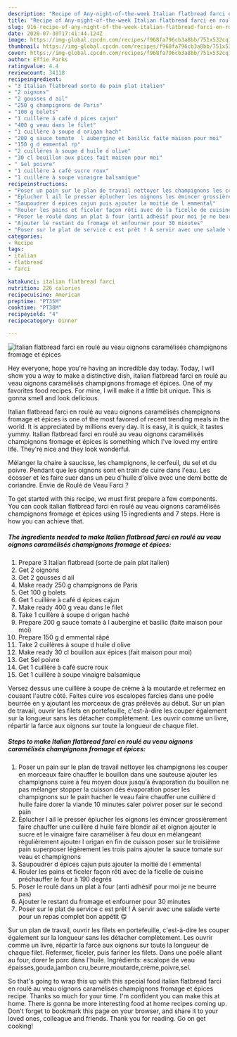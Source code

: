 ```yaml
---
description: "Recipe of Any-night-of-the-week Italian flatbread farci en roulé au veau oignons caramélisés champignons fromage et épices"
title: "Recipe of Any-night-of-the-week Italian flatbread farci en roulé au veau oignons caramélisés champignons fromage et épices"
slug: 916-recipe-of-any-night-of-the-week-italian-flatbread-farci-en-roule-au-veau-oignons-caramelises-champignons-fromage-et-epices
date: 2020-07-30T17:41:44.124Z
image: https://img-global.cpcdn.com/recipes/f968fa796cb3a8bb/751x532cq70/italian-flatbread-farci-en-roule-au-veau-oignons-caramelises-champignons-fromage-et-epices-photo-principale-de-la-recette.jpg
thumbnail: https://img-global.cpcdn.com/recipes/f968fa796cb3a8bb/751x532cq70/italian-flatbread-farci-en-roule-au-veau-oignons-caramelises-champignons-fromage-et-epices-photo-principale-de-la-recette.jpg
cover: https://img-global.cpcdn.com/recipes/f968fa796cb3a8bb/751x532cq70/italian-flatbread-farci-en-roule-au-veau-oignons-caramelises-champignons-fromage-et-epices-photo-principale-de-la-recette.jpg
author: Effie Parks
ratingvalue: 4.4
reviewcount: 34118
recipeingredient:
- "3 Italian flatbread sorte de pain plat italien"
- "2 oignons"
- "2 gousses d ail"
- "250 g champignons de Paris"
- "100 g bolets"
- "1 cuillère à café d pices cajun"
- "400 g veau dans le filet"
- "1 cuillère à soupe d origan hach"
- "200 g sauce tomate  l aubergine et basilic faite maison pour moi"
- "150 g d emmental rp"
- "2 cuillères à soupe d huile d olive"
- "30 cl bouillon aux pices fait maison pour moi"
- " Sel poivre"
- "1 cuillère à café sucre roux"
- "1 cuillère à soupe vinaigre balsamique"
recipeinstructions:
- "Poser un pain sur le plan de travail nettoyer les champignons les couper en morceaux faire chauffer le bouillon dans une sauteuse ajouter les champignons cuire à feu moyen doux jusqu’à évaporation du bouillon ne pas mélanger stopper la cuisson dés évaporation poser les champignons sur le pain hacher le veau faire chauffer une cuillère d huile faire dorer la viande 10 minutes saler poivrer poser sur le second pain"
- "Éplucher l ail le presser éplucher les oignons les émincer grossièrement faire chauffer une cuillère d huile faire blondir ail et oignon ajouter le sucre et le vinaigre faire caraméliser à feu doux en mélangeant régulièrement ajouter l origan en fin de cuisson poser sur le troisième pain superposer légèrement les trois pains ajouter la sauce tomate sur veau et champignons"
- "Saupoudrer d épices cajun puis ajouter la moitié de l emmental"
- "Rouler les pains et ficeler façon rôti avec de la ficelle de cuisine préchauffer le four à 190 degrés"
- "Poser le roulé dans un plat à four (anti adhésif pour moi je ne beurre pas)"
- "Ajouter le restant du fromage et enfourner pour 30 minutes"
- "Poser sur le plat de service c est prêt ! À servir avec une salade verte pour un repas complet bon appétit 😋"
categories:
- Recipe
tags:
- italian
- flatbread
- farci

katakunci: italian flatbread farci 
nutrition: 226 calories
recipecuisine: American
preptime: "PT35M"
cooktime: "PT38M"
recipeyield: "4"
recipecategory: Dinner

---
```



![Italian flatbread farci en roulé au veau oignons caramélisés champignons fromage et épices](https://img-global.cpcdn.com/recipes/f968fa796cb3a8bb/751x532cq70/italian-flatbread-farci-en-roule-au-veau-oignons-caramelises-champignons-fromage-et-epices-photo-principale-de-la-recette.jpg)

Hey everyone, hope you're having an incredible day today. Today, I will show you a way to make a distinctive dish, italian flatbread farci en roulé au veau oignons caramélisés champignons fromage et épices. One of my favorites food recipes. For mine, I will make it a little bit unique. This is gonna smell and look delicious.

Italian flatbread farci en roulé au veau oignons caramélisés champignons fromage et épices is one of the most favored of recent trending meals in the world. It is appreciated by millions every day. It is easy, it is quick, it tastes yummy. Italian flatbread farci en roulé au veau oignons caramélisés champignons fromage et épices is something which I've loved my entire life. They're nice and they look wonderful.

Mélanger la chaire à saucisse, les champignons, le cerfeuil, du sel et du poivre. Pendant que les oignons sont en train de cuire dans l&#39;eau. Les écosser et les faire suer dans un peu d&#39;huile d&#39;olive avec une demi botte de coriandre. Envie de Roulé de Veau Farci ?


To get started with this recipe, we must first prepare a few components. You can cook italian flatbread farci en roulé au veau oignons caramélisés champignons fromage et épices using 15 ingredients and 7 steps. Here is how you can achieve that.

<!--inarticleads1-->

##### The ingredients needed to make Italian flatbread farci en roulé au veau oignons caramélisés champignons fromage et épices:

1. Prepare 3 Italian flatbread (sorte de pain plat italien)
1. Get 2 oignons
1. Get 2 gousses d ail
1. Make ready 250 g champignons de Paris
1. Get 100 g bolets
1. Get 1 cuillère à café d épices cajun
1. Make ready 400 g veau dans le filet
1. Take 1 cuillère à soupe d origan haché
1. Prepare 200 g sauce tomate à l aubergine et basilic (faite maison pour moi)
1. Prepare 150 g d emmental râpé
1. Take 2 cuillères à soupe d huile d olive
1. Make ready 30 cl bouillon aux épices (fait maison pour moi)
1. Get  Sel poivre
1. Get 1 cuillère à café sucre roux
1. Get 1 cuillère à soupe vinaigre balsamique


Versez dessus une cuillère à soupe de crème à la moutarde et refermez en cousant l&#39;autre côté. Faites cuire vos escalopes farcies dans une poêle beurrée en y ajoutant les morceaux de gras prélevés au début. Sur un plan de travail, ouvrir les filets en portefeuille, c&#39;est-à-dire les couper également sur la longueur sans les détacher complètement. Les ouvrir comme un livre, répartir la farce aux oignons sur toute la longueur de chaque filet. 

<!--inarticleads2-->

##### Steps to make Italian flatbread farci en roulé au veau oignons caramélisés champignons fromage et épices:

1. Poser un pain sur le plan de travail nettoyer les champignons les couper en morceaux faire chauffer le bouillon dans une sauteuse ajouter les champignons cuire à feu moyen doux jusqu’à évaporation du bouillon ne pas mélanger stopper la cuisson dés évaporation poser les champignons sur le pain hacher le veau faire chauffer une cuillère d huile faire dorer la viande 10 minutes saler poivrer poser sur le second pain
1. Éplucher l ail le presser éplucher les oignons les émincer grossièrement faire chauffer une cuillère d huile faire blondir ail et oignon ajouter le sucre et le vinaigre faire caraméliser à feu doux en mélangeant régulièrement ajouter l origan en fin de cuisson poser sur le troisième pain superposer légèrement les trois pains ajouter la sauce tomate sur veau et champignons
1. Saupoudrer d épices cajun puis ajouter la moitié de l emmental
1. Rouler les pains et ficeler façon rôti avec de la ficelle de cuisine préchauffer le four à 190 degrés
1. Poser le roulé dans un plat à four (anti adhésif pour moi je ne beurre pas)
1. Ajouter le restant du fromage et enfourner pour 30 minutes
1. Poser sur le plat de service c est prêt ! À servir avec une salade verte pour un repas complet bon appétit 😋


Sur un plan de travail, ouvrir les filets en portefeuille, c&#39;est-à-dire les couper également sur la longueur sans les détacher complètement. Les ouvrir comme un livre, répartir la farce aux oignons sur toute la longueur de chaque filet. Refermer, ficeler, puis fariner les filets. Dans une poêle allant au four, dorer le porc dans l&#39;huile. Ingrédients: escalope de veau épaisses,gouda,jambon cru,beurre,moutarde,crème,poivre,sel. 

So that's going to wrap this up with this special food italian flatbread farci en roulé au veau oignons caramélisés champignons fromage et épices recipe. Thanks so much for your time. I'm confident you can make this at home. There is gonna be more interesting food at home recipes coming up. Don't forget to bookmark this page on your browser, and share it to your loved ones, colleague and friends. Thank you for reading. Go on get cooking!
